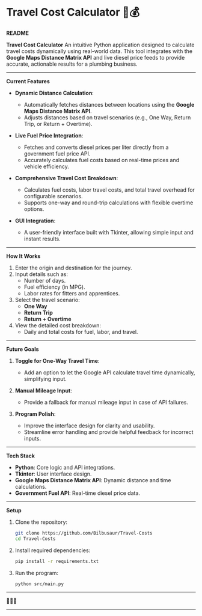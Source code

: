 # Travel Cost Calculator 🚗💰

**README**

**Travel Cost Calculator**
An intuitive Python application designed to calculate travel costs dynamically using real-world data. This tool integrates with the **Google Maps Distance Matrix API** and live diesel price feeds to provide accurate, actionable results for a plumbing business.

---

**Current Features**
- **Dynamic Distance Calculation**:
   - Automatically fetches distances between locations using the **Google Maps Distance Matrix API**.
   - Adjusts distances based on travel scenarios (e.g., One Way, Return Trip, or Return + Overtime).

- **Live Fuel Price Integration**:
   - Fetches and converts diesel prices per liter directly from a government fuel price API.
   - Accurately calculates fuel costs based on real-time prices and vehicle efficiency.

- **Comprehensive Travel Cost Breakdown**:
   - Calculates fuel costs, labor travel costs, and total travel overhead for configurable scenarios.
   - Supports one-way and round-trip calculations with flexible overtime options.

- **GUI Integration**:
   - A user-friendly interface built with Tkinter, allowing simple input and instant results.

---

**How It Works**
1. Enter the origin and destination for the journey.
2. Input details such as:
   - Number of days.
   - Fuel efficiency (in MPG).
   - Labor rates for fitters and apprentices.
3. Select the travel scenario:
   - **One Way**
   - **Return Trip**
   - **Return + Overtime**
4. View the detailed cost breakdown:
   - Daily and total costs for fuel, labor, and travel.

---

**Future Goals**
1. **Toggle for One-Way Travel Time**:
   - Add an option to let the Google API calculate travel time dynamically, simplifying input.

2. **Manual Mileage Input**:
   - Provide a fallback for manual mileage input in case of API failures.

3. **Program Polish**:
   - Improve the interface design for clarity and usability.
   - Streamline error handling and provide helpful feedback for incorrect inputs.

---

**Tech Stack**
- **Python**: Core logic and API integrations.
- **Tkinter**: User interface design.
- **Google Maps Distance Matrix API**: Dynamic distance and time calculations.
- **Government Fuel API**: Real-time diesel price data.

---

**Setup**
1. Clone the repository:
   ```bash
   git clone https://github.com/Bilbusaur/Travel-Costs
   cd Travel-Costs
   ```
2. Install required dependencies:
   ```bash
   pip install -r requirements.txt
   ```
3. Run the program:
   ```bash
   python src/main.py
   ```

---

🐒🔥✨

---


